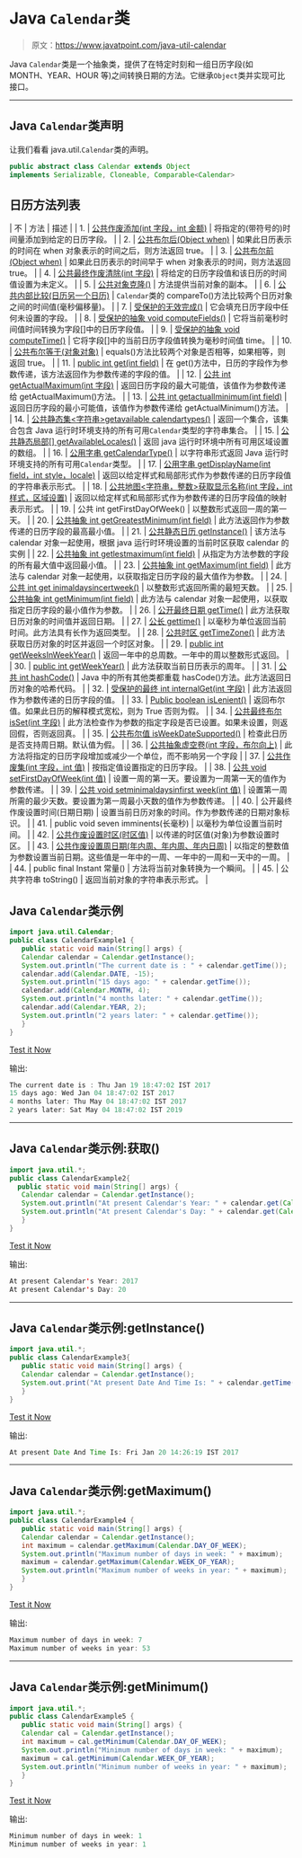 # Java `Calendar`类

> 原文：<https://www.javatpoint.com/java-util-calendar>

Java `Calendar`类是一个抽象类，提供了在特定时刻和一组日历字段(如 MONTH、YEAR、HOUR 等)之间转换日期的方法。它继承`Object`类并实现可比接口。

* * *

## Java `Calendar`类声明

让我们看看 java.util.`Calendar`类的声明。

```java
public abstract class Calendar extends Object 
implements Serializable, Cloneable, Comparable<Calendar>

```

## 日历方法列表

| 不 | 方法 | 描述 |
| 1. | [公共作废添加(int 字段，int 金额)](post/java-calendar-add-method) | 将指定的(带符号的)时间量添加到给定的日历字段。 |
| 2. | [公共布尔后(Object when)](post/java-calendar-after-method) | 如果此日历表示的时间在 when 对象表示的时间之后，则方法返回 true。 |
| 3. | [公共布尔前(Object when)](post/java-calendar-before-method) | 如果此日历表示的时间早于 when 对象表示的时间，则方法返回 true。 |
| 4. | [公共最终作废清除(int 字段)](post/java-calendar-clear-method) | 将给定的日历字段值和该日历的时间值设置为未定义。 |
| 5. | [公共对象克隆()](post/java-calendar-clone-method) | 方法提供当前对象的副本。 |
| 6. | [公共内部比较(日历另一个日历)](post/java-calendar-compareto-method) | `Calendar`类的 compareTo()方法比较两个日历对象之间的时间值(毫秒偏移量)。 |
| 7. | [受保护的无效完成()](post/java-calendar-complete-method) | 它会填充日历字段中任何未设置的字段。 |
| 8. | [受保护的抽象 void computeFields()](post/java-calendar-computefields-method) | 它将当前毫秒时间值时间转换为字段[]中的日历字段值。 |
| 9. | [受保护的抽象 void computeTime()](post/java-calendar-computetime-method) | 它将字段[]中的当前日历字段值转换为毫秒时间值 time。 |
| 10. | [公共布尔等于(对象对象)](post/java-calendar-equals-method) | equals()方法比较两个对象是否相等，如果相等，则返回 true。 |
| 11. | [public int get(int field)](post/java-calendar-get-method) | 在 get()方法中，日历的字段作为参数传递，该方法返回作为参数传递的字段的值。 |
| 12. | [公共 int getActualMaximum(int 字段)](post/java-calendar-getactualmaximum-method) | 返回日历字段的最大可能值，该值作为参数传递给 getActualMaximum()方法。 |
| 13. | [公共 int getactuallminimum(int field)](post/java-calendar-getactualminimum-method) | 返回日历字段的最小可能值，该值作为参数传递给 getActualMinimum()方法。 |
| 14. | [公共静态集<字符串>getavailable calendartypes()](post/java-calendar-getavailablecalendartypes-method) | 返回一个集合，该集合包含 Java 运行时环境支持的所有可用`Calendar`类型的字符串集合。 |
| 15. | [公共静态局部[] getAvailableLocales()](post/java-calendar-getavailablelocales-method) | 返回 java 运行时环境中所有可用区域设置的数组。 |
| 16. | [公用字串 getCalendarType()](post/java-calendar-getcalendartype-method) | 以字符串形式返回 Java 运行时环境支持的所有可用`Calendar`类型。 |
| 17. | [公用字串 getDisplayName(int field，int style，locale)](post/java-calendar-getdisplayname-method) | 返回以给定样式和局部形式作为参数传递的日历字段值的字符串表示形式。 |
| 18. | [公共地图<字符串，整数>获取显示名称(int 字段，int 样式，区域设置)](post/java-calendar-getdisplayname-method) | 返回以给定样式和局部形式作为参数传递的日历字段值的映射表示形式。 |
| 19. | 公共 int getFirstDayOfWeek() | 以整数形式返回一周的第一天。 |
| 20. | [公共抽象 int getGreatestMinimum(int field)](post/java-calendar-getgreatestminimum-method) | 此方法返回作为参数传递的日历字段的最高最小值。 |
| 21. | [公共静态日历 getInstance()](post/java-calendar-getinstance-method) | 该方法与 calendar 对象一起使用，根据 java 运行时环境设置的当前时区获取 calendar 的实例 |
| 22. | [公共抽象 int getlestmaximum(int field)](post/java-calendar-getleastmaximum-method) | 从指定为方法参数的字段的所有最大值中返回最小值。 |
| 23. | [公共抽象 int getMaximum(int field)](post/java-calendar-getmaximum-method) | 此方法与 calendar 对象一起使用，以获取指定日历字段的最大值作为参数。 |
| 24. | [公共 int get inimaldaysincertweek()](post/java-calendar-getminimaldaysinfirstweek-method) | 以整数形式返回所需的最短天数。 |
| 25. | [公共抽象 int getMinimum(int field)](post/java-calendar-getminimum-method) | 此方法与 calendar 对象一起使用，以获取指定日历字段的最小值作为参数。 |
| 26. | [公开最终日期 getTime()](post/java-calendar-gettime-method) | 此方法获取日历对象的时间值并返回日期。 |
| 27. | [公长 gettime()](post/java-calendar-gettimeinmillis-method) | 以毫秒为单位返回当前时间。此方法具有长作为返回类型。 |
| 28. | [公共时区 getTimeZone()](post/java-calendar-gettimezone-method) | 此方法获取日历对象的时区并返回一个时区对象。 |
| 29. | [public int getWeeksInWeekYear()](post/java-calendar-getweeksinweekyear-method) | 返回一年中的总周数。一年中的周以整数形式返回。 |
| 30. | [public int getWeekYear()](post/java-calendar-getweekyear-method) | 此方法获取当前日历表示的周年。 |
| 31. | [公共 int hashCode()](post/java-calendar-hashcode-method) | Java 中的所有其他类都重载 hasCode()方法。此方法返回日历对象的哈希代码。 |
| 32. | [受保护的最终 int internalGet(int 字段)](post/java-calendar-internalget-method) | 此方法返回作为参数传递的日历字段的值。 |
| 33. | [Public boolean isLenient()](post/java-calendar-islenient-method) | 返回布尔值。如果此日历的解释模式宽松，则为 True 否则为假。 |
| 34. | [公共最终布尔 isSet(int 字段)](post/java-calendar-isset-method) | 此方法检查作为参数的指定字段是否已设置。如果未设置，则返回假，否则返回真。 |
| 35. | [公共布尔值 isWeekDateSupported()](post/java-calendar-isweekdatesupported-method) | 检查此日历是否支持周日期。默认值为假。 |
| 36. | [公共抽象虚空卷(int 字段，布尔向上)](post/java-calendar-roll-method) | 此方法将指定的日历字段增加或减少一个单位，而不影响另一个字段 |
| 37. | [公共作废集(int 字段，int 值)](post/java-calendar-set-method) | 按指定值设置指定的日历字段。 |
| 38. | [公共 void setFirstDayOfWeek(int 值)](post/java-calendar-setfirstdayofweek-method) | 设置一周的第一天。要设置为一周第一天的值作为参数传递。 |
| 39. | [公共 void setminimaldaysinfirst week(int 值)](post/java-calendar-setminimaldaysinfirstweek-method) | 设置第一周所需的最少天数。要设置为第一周最小天数的值作为参数传递。 |
| 40. | 公开最终作废设置时间(日期日期) | 设置当前日历对象的时间。作为参数传递的日期对象标识。 |
| 41. | public void seven imminents(长毫秒) | 以毫秒为单位设置当前时间。 |
| 42. | [公共作废设置时区(时区值)](post/java-calendar-settimzone-method) | 以传递的时区值(对象)为参数设置时区。 |
| 43. | [公共作废设置周日期(年内周、年内周、年内日周)](post/java-calendar-setweekdate-method) | 以指定的整数值为参数设置当前日期。这些值是一年中的一周、一年中的一周和一天中的一周。 |
| 44. | public final Instant 常量() | 方法将当前对象转换为一个瞬间。 |
| 45. | 公共字符串 toString() | 返回当前对象的字符串表示形式。 |

## Java `Calendar`类示例

```java
import java.util.Calendar;
public class CalendarExample1 {
   public static void main(String[] args) {
   Calendar calendar = Calendar.getInstance();
   System.out.println("The current date is : " + calendar.getTime());
   calendar.add(Calendar.DATE, -15);
   System.out.println("15 days ago: " + calendar.getTime());
   calendar.add(Calendar.MONTH, 4);
   System.out.println("4 months later: " + calendar.getTime());
   calendar.add(Calendar.YEAR, 2);
   System.out.println("2 years later: " + calendar.getTime());
   }
}

```

[Test it Now](https://compiler.javatpoint.com/opr/test.jsp?filename=CalendarExample1)

输出:

```java
The current date is : Thu Jan 19 18:47:02 IST 2017
15 days ago: Wed Jan 04 18:47:02 IST 2017
4 months later: Thu May 04 18:47:02 IST 2017
2 years later: Sat May 04 18:47:02 IST 2019

```

* * *

## Java `Calendar`类示例:获取()

```java
import java.util.*;
public class CalendarExample2{
  public static void main(String[] args) {
   Calendar calendar = Calendar.getInstance();
   System.out.println("At present Calendar's Year: " + calendar.get(Calendar.YEAR));
   System.out.println("At present Calendar's Day: " + calendar.get(Calendar.DATE));
   }
}

```

[Test it Now](https://compiler.javatpoint.com/opr/test.jsp?filename=CalendarExample2)

输出:

```java
At present Calendar's Year: 2017
At present Calendar's Day: 20

```

* * *

## Java `Calendar`类示例:getInstance()

```java
import java.util.*;
public class CalendarExample3{
   public static void main(String[] args) {
   Calendar calendar = Calendar.getInstance();
   System.out.print("At present Date And Time Is: " + calendar.getTime());
   }
}

```

[Test it Now](https://compiler.javatpoint.com/opr/test.jsp?filename=CalendarExample3)

输出:

```java
At present Date And Time Is: Fri Jan 20 14:26:19 IST 2017

```

* * *

## Java `Calendar`类示例:getMaximum()

```java
import java.util.*;
public class CalendarExample4 {
   public static void main(String[] args) {
   Calendar calendar = Calendar.getInstance();
   int maximum = calendar.getMaximum(Calendar.DAY_OF_WEEK);
   System.out.println("Maximum number of days in week: " + maximum);
   maximum = calendar.getMaximum(Calendar.WEEK_OF_YEAR);
   System.out.println("Maximum number of weeks in year: " + maximum);
   }
}

```

[Test it Now](https://compiler.javatpoint.com/opr/test.jsp?filename=CalendarExample4)

输出:

```java
Maximum number of days in week: 7
Maximum number of weeks in year: 53

```

* * *

## Java `Calendar`类示例:getMinimum()

```java
import java.util.*;
public class CalendarExample5 {
   public static void main(String[] args) {
   Calendar cal = Calendar.getInstance();
   int maximum = cal.getMinimum(Calendar.DAY_OF_WEEK);
   System.out.println("Minimum number of days in week: " + maximum);
   maximum = cal.getMinimum(Calendar.WEEK_OF_YEAR);
   System.out.println("Minimum number of weeks in year: " + maximum);
   }
}

```

[Test it Now](https://compiler.javatpoint.com/opr/test.jsp?filename=CalendarExample5)

输出:

```java
Minimum number of days in week: 1
Minimum number of weeks in year: 1

```